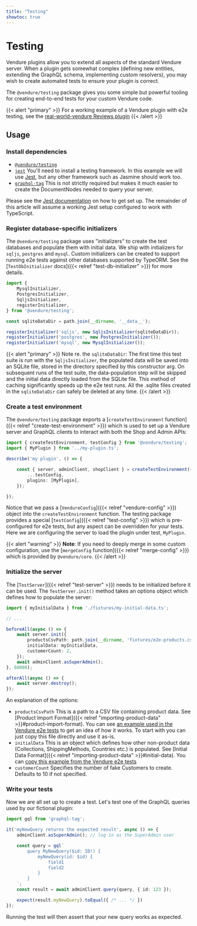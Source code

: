 ```yaml
---
title: "Testing"
showtoc: true
---
```


# Testing

Vendure plugins allow you to extend all aspects of the standard Vendure server. When a plugin gets somewhat complex (defining new entities, extending the GraphQL schema, implementing custom resolvers), you may wish to create automated tests to ensure your plugin is correct.

The `@vendure/testing` package gives you some simple but powerful tooling for creating end-to-end tests for your custom Vendure code.

{{< alert "primary" >}}
  For a working example of a Vendure plugin with e2e testing, see the [real-world-vendure Reviews plugin](https://github.com/vendure-ecommerce/real-world-vendure/tree/master/src/plugins/reviews)
{{< /alert >}}

## Usage

### Install dependencies

* [`@vendure/testing`](https://www.npmjs.com/package/@vendure/testing)
* [`jest`](https://www.npmjs.com/package/jest) You'll need to install a testing framework. In this example we will use [Jest](https://jestjs.io/), but any other framework such as Jasmine should work too.
* [`graphql-tag`](https://www.npmjs.com/package/graphql-tag) This is not strictly required but makes it much easier to create the DocumentNodes needed to query your server.

Please see the [Jest documentation](https://jestjs.io/docs/en/getting-started) on how to get set up. The remainder of this article will assume a working Jest setup configured to work with TypeScript.

### Register database-specific initializers

The `@vendure/testing` package uses "initializers" to create the test databases and populate them with initial data. We ship with initializers for `sqljs`, `postgres` and `mysql`. Custom initializers can be created to support running e2e tests against other databases supported by TypeORM. See the [`TestDbInitializer` docs]({{< relref "test-db-initializer" >}}) for more details.

```TypeScript
import {
    MysqlInitializer,
    PostgresInitializer,
    SqljsInitializer,
    registerInitializer,
} from '@vendure/testing';

const sqliteDataDir = path.join(__dirname, '__data__');

registerInitializer('sqljs', new SqljsInitializer(sqliteDataDir));
registerInitializer('postgres', new PostgresInitializer());
registerInitializer('mysql', new MysqlInitializer());
```

{{< alert "primary" >}}
Note re. the `sqliteDataDir`: The first time this test suite is run with the `SqljsInitializer`, the populated data will be saved into an SQLite file, stored in the directory specified by this constructor arg. On subsequent runs of the test suite, the data-population step will be skipped and the initial data directly loaded from the SQLite file. This method of caching significantly speeds up the e2e test runs. All the .sqlite files created in the `sqliteDataDir` can safely be deleted at any time.
{{< /alert >}}

### Create a test environment

The `@vendure/testing` package exports a [`createTestEnvironment` function]({{< relref "create-test-environment" >}}) which is used to set up a Vendure server and GraphQL clients to interact with both the Shop and Admin APIs:

```TypeScript
import { createTestEnvironment, testConfig } from '@vendure/testing';
import { MyPlugin } from '../my-plugin.ts';

describe('my plugin', () => {

    const { server, adminClient, shopClient } = createTestEnvironment({
        ...testConfig,
        plugins: [MyPlugin],
    });

});
```

Notice that we pass a [`VendureConfig`]({{< relref "vendure-config" >}}) object into the `createTestEnvironment` function. The testing package provides a special [`testConfig`]({{< relref "test-config" >}}) which is pre-configured for e2e tests, but any aspect can be overridden for your tests. Here we are configuring the server to load the plugin under test, `MyPlugin`. 

{{< alert "warning" >}}
**Note**: If you need to deeply merge in some custom configuration, use the [`mergeConfig` function]({{< relref "merge-config" >}}) which is provided by `@vendure/core`.
{{< /alert >}}

### Initialize the server

The [`TestServer`]({{< relref "test-server" >}}) needs to be initialized before it can be used. The `TestServer.init()` method takes an options object which defines how to populate the server:

```TypeScript
import { myInitialData } from './fixtures/my-initial-data.ts';

// ...

beforeAll(async () => {
    await server.init({
        productsCsvPath: path.join(__dirname, 'fixtures/e2e-products.csv'),
        initialData: myInitialData,
        customerCount: 2,
    });
    await adminClient.asSuperAdmin();
}, 60000);

afterAll(async () => {
    await server.destroy();
});
```

An explanation of the options:

* `productsCsvPath` This is a path to a CSV file containing product data. See [Product Import Format]({{< relref "importing-product-data" >}}#product-import-format). You can see [an example used in the Vendure e2e tests](https://github.com/vendure-ecommerce/vendure/blob/master/packages/core/e2e/fixtures/e2e-products-full.csv) to get an idea of how it works. To start with you can just copy this file directly and use it as-is.
* `initialData` This is an object which defines how other non-product data (Collections, ShippingMethods, Countries etc.) is populated. See [Initial Data Format]({{< relref "importing-product-data" >}}#initial-data). You can [copy this example from the Vendure e2e tests](https://github.com/vendure-ecommerce/vendure/blob/master/e2e-common/e2e-initial-data.ts)
* `customerCount` Specifies the number of fake Customers to create. Defaults to 10 if not specified.

### Write your tests

Now we are all set up to create a test. Let's test one of the GraphQL queries used by our fictional plugin:

```TypeScript
import gql from 'graphql-tag';

it('myNewQuery returns the expected result', async () => {
    adminClient.asSuperAdmin(); // log in as the SuperAdmin user

    const query = gql`
        query MyNewQuery($id: ID!) {
            myNewQuery(id: $id) {
                field1
                field2
            }
        }
    `;
    const result = await adminClient.query(query, { id: 123 });

    expect(result.myNewQuery).toEqual({ /* ... */ })
});
```

Running the test will then assert that your new query works as expected.
